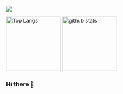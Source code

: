 ![](http://github-profile-summary-cards.vercel.app/api/cards/profile-details?username=pasca-l&theme=onedark&show_icons=true)
<p align="left"> 
  <img alt="Top Langs" height="150px" src="https://github-readme-stats.vercel.app/api/top-langs/?username=pasca-l&layout=compact&show_icons=true&theme=onedark" />
  <img alt="github stats" height="150px" src="https://github-readme-stats.vercel.app/api?username=pasca-l&theme=onedark&show_icons=ture" />
</p>

### Hi there 👋

<!--
**pasca-l/pasca-l** is a ✨ _special_ ✨ repository because its `README.md` (this file) appears on your GitHub profile.

Here are some ideas to get you started:

- 🔭 I’m currently working on ...
- 🌱 I’m currently learning ...
- 👯 I’m looking to collaborate on ...
- 🤔 I’m looking for help with ...
- 💬 Ask me about ...
- 📫 How to reach me: ...
- 😄 Pronouns: ...
- ⚡ Fun fact: ...
-->
